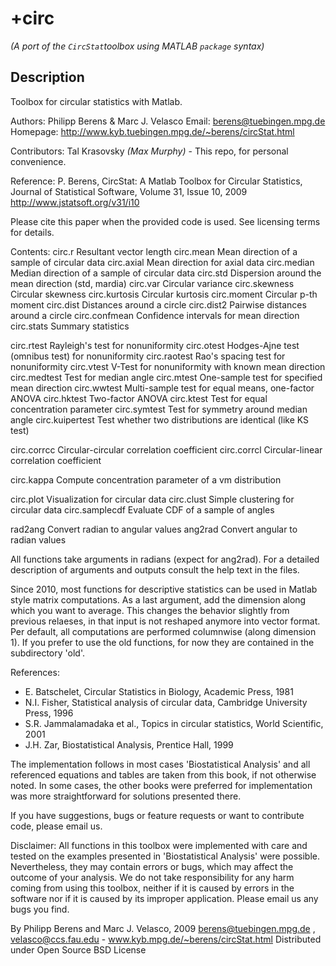 # +circ #
_(A port of the `CircStat`toolbox using MATLAB `package` syntax)_

## Description ##
Toolbox for circular statistics with Matlab. 

Authors: Philipp Berens & Marc J. Velasco
Email: berens@tuebingen.mpg.de
Homepage: http://www.kyb.tuebingen.mpg.de/~berens/circStat.html

Contributors:
Tal Krasovsky
_(Max Murphy)_ - This repo, for personal convenience.

Reference:
P. Berens, CircStat: A Matlab Toolbox for Circular Statistics, Journal of Statistical Software, Volume 31, Issue 10, 2009
http://www.jstatsoft.org/v31/i10

Please cite this paper when the provided code is used. See licensing terms for details.

Contents:
circ.r 				Resultant vector length
circ.mean 			Mean direction of a sample of circular data
circ.axial			Mean direction for axial data
circ.median			Median direction of a sample of circular data
circ.std 			Dispersion around the mean direction (std, mardia)
circ.var 			Circular variance
circ.skewness		Circular skewness
circ.kurtosis		Circular kurtosis
circ.moment			Circular p-th moment
circ.dist			Distances around a circle
circ.dist2			Pairwise distances around a circle
circ.confmean 		Confidence intervals for mean direction
circ.stats			Summary statistics

circ.rtest			Rayleigh's test for nonuniformity
circ.otest			Hodges-Ajne test (omnibus test) for nonuniformity
circ.raotest		Rao's spacing test for nonuniformity
circ.vtest			V-Test for nonuniformity with known mean direction
circ.medtest		Test for median angle
circ.mtest			One-sample test for specified mean direction
circ.wwtest			Multi-sample test for equal means, one-factor ANOVA
circ.hktest 		Two-factor ANOVA
circ.ktest      	Test for equal concentration parameter
circ.symtest		Test for symmetry around median angle
circ.kuipertest	 	Test whether two distributions are identical (like KS test)


circ.corrcc			Circular-circular correlation coefficient
circ.corrcl			Circular-linear correlation coefficient

circ.kappa 			Compute concentration parameter of a vm distribution

circ.plot			Visualization for circular data
circ.clust    		Simple clustering for circular data
circ.samplecdf	 	Evaluate CDF of a sample of angles

rad2ang				Convert radian to angular values
ang2rad				Convert angular to radian values

All functions take arguments in radians (expect for ang2rad). For a detailed description of arguments and outputs consult the help text in the files.

Since 2010, most functions for descriptive statistics can be used in Matlab style matrix computations. As a last argument, add the dimension along which you want to average. This changes the behavior slightly from previous relaeses, in that input is not reshaped anymore into vector format. Per default, all computations are performed columnwise (along dimension 1). If you prefer to use the old functions, for now they are contained in the subdirectory 'old'.

References:
- E. Batschelet, Circular Statistics in Biology, Academic Press, 1981
- N.I. Fisher, Statistical analysis of circular data, Cambridge University Press, 1996
- S.R. Jammalamadaka et al., Topics in circular statistics, World Scientific, 2001
- J.H. Zar, Biostatistical Analysis, Prentice Hall, 1999


The implementation follows in most cases 'Biostatistical Analysis' and all referenced equations and tables are taken from this book, if not otherwise noted. In some cases, the other books were preferred for implementation was more straightforward for solutions presented there.

If you have suggestions, bugs or feature requests or want to contribute code, please email us.

Disclaimer:
All functions in this toolbox were implemented with care and tested on the examples presented in 'Biostatistical Analysis' were possible. Nevertheless, they may contain errors or bugs, which may affect the outcome of your analysis. We do not take responsibility for any harm coming from using this toolbox, neither if it is caused by errors in the software nor if it is caused by its improper application. Please email us any bugs you find.

By Philipp Berens and Marc J. Velasco, 2009
berens@tuebingen.mpg.de , velasco@ccs.fau.edu - www.kyb.mpg.de/~berens/circStat.html
Distributed under Open Source BSD License





